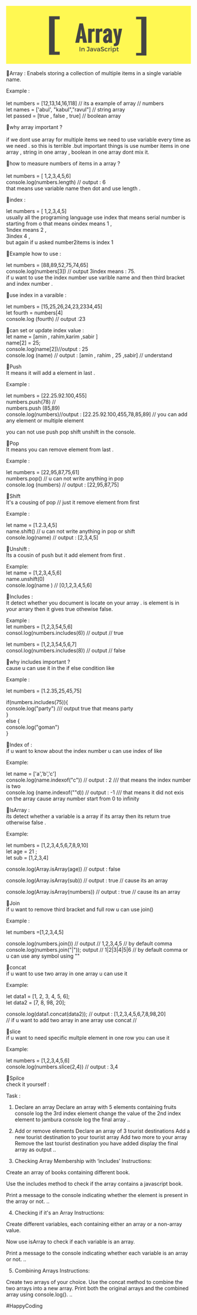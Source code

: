 <p align="center"><a><img src ="/array.png"></a></p>

🔗Array :
Enabels storing a collection of multiple items in a single variable name. <br>

Example : <br>
<br>
let numbers = [12,13,14,16,118] // its a example of array // numbers <br>
let names = ['abul', "kabul","ravul"] // string array <br>
let passed = [true , false , true] // boolean array<br>

🔗why array important ? <br>
<br>
if we dont use array for multiple items we need to use variable every time as we need . so this is terrible .but important things is use number items in one array , string in one array , boolean in one array dont mix it.

🔗how to measure numbers of items in a array ? <br>
<br>
let numbers = [ 1,2,3,4,5,6] <br>
console.log(numbers.length) // output : 6 <br>
that means use variable name then dot and use length . <br>

🔗index :

let numbers = [ 1,2,3,4,5] <br>
usually all the programing language use index that means serial number is starting from o that means oindex means 1 , <br>
1index means 2 , <br>
3index 4 , <br>
but again if u asked number2items is index 1 <br>

🔗Example how to use :

let numbers = [88,89,52,75,74,65] <br>
console.log(numbers[3]) // output 3index means : 75. <br>
if u want to use the index number use varible name and then third bracket and index number .

🔗use index in a varaible :

let numbers = [15,25,26,24,23,2334,45] <br>
let fourth = numbers[4] <br>
console.log (fourth) // output :23

🔗can set or update index value : <br>
let name = [amin , rahim,karim ,sabir ] <br>
name[2] = 25; <br>
console.log(name[2])//output : 25 <br>
console.log (name) // output : [amin , rahim , 25 ,sabir] // understand <br>

🔗Push<br>
It means it will add a element in last . <br>

Example : <br>

let numbers = [22.25.92.100,455] <br>
numbers.push(78) // <br>
numbers.push (85,89) <br>
console.log(numbers)//output : [22.25.92.100,455,78,85,89] // you can add any element or multiple element <br>

you can not use push pop shift unshift in the console.

🔗Pop <br>
It means you can remove element from last .

Example : <br>

let numbers = [22,95,87,75,61] <br>
numbers.pop() // u can not write anything in pop <br>
console.log (numbers) // output : [22,95,87,75] <br>

🔗Shift <br>
It's a cousing of pop // just it remove element from first <br>

Example : <br>

let name = [1.2.3,4,5] <br>
name.shift() // u can not write anything in pop or shift <br>
console.log(name) // output : [2,3,4,5] <br>

🔗Unshift : <br>
Its a cousin of push but it add element from first . <br>

Example: <br>
let name = [1,2,3,4,5,6] <br>
name.unshift(0) <br>
console.log(name ) // [0,1,2,3,4,5,6] <br>

🔗Includes : <br>
It detect whether you document is locate on your array . is element is in your arrary then it gives true othewise false.

Example :<br>
let numbers = [1,2,3,54,5,6] <br>
consol.log(numbers.includes(6)) // output // true <br>

let numbers = [1,2,3,54,5,6,7]<br>
consol.log(numbers.includes(8)) // output // false <br>

🔗why includes important ?
<br>
cause u can use it in the if else condition like <br>

Example :<br>

let numbers = [1.2.35,25,45,75] <br>

if(numbers.includes(75)){ <br>
console.log("party") /// output true that means party<br>
}<br>
else {<br>
console.log("goman")<br>
}<br>

🔗Index of : <br>
if u want to know about the index number u can use index of like

Example:<br>

let name = ['a','b','c']<br>
console.log(name.indexof("c")) // output : 2 /// that means the index number is two<br>
console.log (name.indexof(""d)) // output : -1 /// that means it did not exis on the array cause array number start from 0 to infinity<br>

🔗IsArray : <br>
its detect whether a variable is a array if its array then its return true otherwise false .<br>

Example:<br>

let numbers = [1,2,3,4,5,6,7,8,9,10] <br>
let age = 21 ;<br>
let sub = [1,2,3,4]<br>

console.log(Array.isArray(age)) // output : false <br>

console.log(Array.isArray(sub)) // output : true // cause its an array <br>

console.log(Array.isArray(numbers)) // output : true // cause its an array <br>

🔗Join <br>
if u want to remove third bracket and full row u can use join()<br>

Example : <br>

let numbers =[1,2,3,4,5]<br>

console.log(numbers.join()) // output // 1,2,3,4,5 // by default comma <br>
console.log(numbers.join("|")); output // 1|2|3|4|5|6 // by default comma or u can use any symbol using "" <br>

🔗concat <br>
if u want to use two array in one array u can use it

Example: <br>

let data1 = [1, 2, 3, 4, 5, 6]; <br>
let data2 = [7, 8, 98, 20]; <br>

console.log(data1.concat(data2)); // output : [1,2,3,4,5,6,7,8,98,20] <br>
// if u want to add two array in ane array use concat // <br>

🔗slice <br>
if u want to need specific multple element in one row you can use it<br>

Example:

let numbers = [1,2,3,4,5,6] <br>
console.log(numbers.slice(2,4)) // output : 3,4 <br>

🔗Spilce <br>
check it yourself :<br>

Task :<br>

1. Declare an array
   Declare an array with 5 elements containing fruits
   console log the 3rd index element
   change the value of the 2nd index element to jambura
   console log the final array
   ..

2. Add or remove elements
   Declare an array of 3 tourist destinations
   Add a new tourist destination to your tourist array
   Add two more to your array
   Remove the last tourist destination you have added
   display the final array as output
   ..

3. Checking Array Membership with ‘includes’
   Instructions:

Create an array of books containing different book.

Use the includes method to check if the array contains a javascript book.

Print a message to the console indicating whether the element is present in the array or not.
..

4. Checking if it's an Array
   Instructions:

Create different variables, each containing either an array or a non-array value.

Now use isArray to check if each variable is an array.

Print a message to the console indicating whether each variable is an array or not.
..

5. Combining Arrays
   Instructions:

Create two arrays of your choice.
Use the concat method to combine the two arrays into a new array.
Print both the original arrays and the combined array using console.log().
..

#HappyCoding
